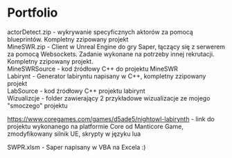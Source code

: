 # Portfolio

actorDetect.zip - wykrywanie specyficznych aktorów za pomocą blueprintów. Kompletny zzipowany projekt  
MineSWR.zip - Client w Unreal Engine do gry Saper, łączący się z serwerem za pomocą Websockets. Zadanie wykonane na potrzeby innej rekrutacji. Kompletny zzipowany projekt.  
MineSWRSource - kod źródłowy C++ do projektu MineSWR  
Labirynt - Generator labiryntu napisany w C++, kompletny zzipowany projekt  
LabSource - kod źródłowy C++ projektu labirynt  
Wizualizcje - folder zawierający 2 przykładowe wizualizacje ze mojego "smoczego" projektu

https://www.coregames.com/games/d5ade5/nightowl-labirynth - link do projektu wykonanego na platformie Core od Manticore Game, zmodyfikowany silnik UE, skrypty w języku lua

SWPR.xlsm - Saper napisany w VBA na Excela :)
